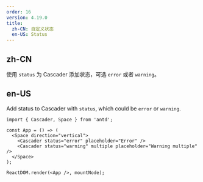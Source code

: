 ```yaml
---
order: 16
version: 4.19.0
title:
  zh-CN: 自定义状态
  en-US: Status
---
```


## zh-CN

使用 `status` 为 Cascader 添加状态，可选 `error` 或者 `warning`。

## en-US

Add status to Cascader with `status`, which could be `error` or `warning`.

```tsx
import { Cascader, Space } from 'antd';

const App = () => (
  <Space direction="vertical">
    <Cascader status="error" placeholder="Error" />
    <Cascader status="warning" multiple placeholder="Warning multiple" />
  </Space>
);

ReactDOM.render(<App />, mountNode);
```
